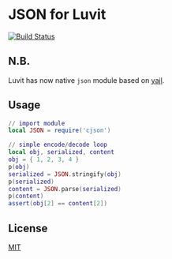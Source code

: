 JSON for Luvit
=====

[![Build Status](https://secure.travis-ci.org/luvit/json.png)](http://travis-ci.org/luvit/json)

N.B.
-----
Luvit has now native `json` module based on [yajl](https://github.com/lloyd/yajl).

Usage
-----

```lua
// import module
local JSON = require('cjson')

// simple encode/decode loop
local obj, serialized, content
obj = { 1, 2, 3, 4 }
p(obj)
serialized = JSON.stringify(obj)
p(serialized)
content = JSON.parse(serialized)
p(content)
assert(obj[2] == content[2])
```

License
-------

[MIT](cjson/license.txt)
